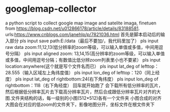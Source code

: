 # googlemap-collector
a python script to collect google map image and satelite imaga, finetuen from https://blog.csdn.net/u012866178/article/details/83188581. urls:https://www.cnblogs.com/janehlp/p/7821036.html
首先是脚本启动后的输入部分
pls input save path:E:/data（最后不要加/，我代码里加了）
pls input raw data zoom:11,12,13(低分辨率的zoom等级，可以输入单值或多值，中间用逗号分隔）
pls input aligned zoom: 13,14,15(高分辨率的zoom等级，可以输入单值或多值，中间用逗号分隔；有数值比低分辨zoom列表里小也不要紧）
pls input location:anywhere(这个就是写个文件名而已）
pls input lat_deg of lefttop：28.555（输入区域左上角纬度值）
pls input lon_deg of lefttop：120（同上经度）
pls input lat_deg of rightbottom:24(右下角纬度）
pls input lon_deg of rightbottom：118（右下角经度）
回车就开始跑了
会下载所有低分辨率的瓦片，然后根据低分辨率瓦片去下载高分辨率瓦片，然后合成跟低分辨率瓦片对齐的大图.文件夹结构的话，每一级别的小图(512*512)各有一个文件夹
小图合成的对齐大图会在对应的低zoom的文件夹下，影像地图分开，坐标文件在根文件夹下
